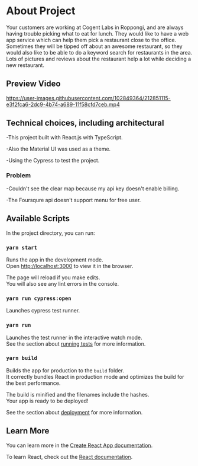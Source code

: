 # About Project

Your customers are working at Cogent Labs in Roppongi, and are always having trouble picking what to eat for lunch. They would like to
have a web app service which can help them pick a restaurant close to the office. Sometimes they will be tipped off about an awesome
restaurant, so they would also like to be able to do a keyword search for restaurants in the area. Lots of pictures and reviews about the
restaurant help a lot while deciding a new restaurant.

## Preview Video

https://user-images.githubusercontent.com/102849364/212851115-e3f2fca6-2dc9-4b74-a689-11f58cfd7ceb.mp4

## Technical choices, including architectural

-This project built with React.js with TypeScript.

-Also the Material UI was used as a theme.

-Using the Cypress to test the project.

### Problem

-Couldn't see the clear map because my api key doesn't enable billing.

-The Foursqure api doesn't support menu for free user.

## Available Scripts

In the project directory, you can run:

### `yarn start`

Runs the app in the development mode.\
Open [http://localhost:3000](http://localhost:3000) to view it in the browser.

The page will reload if you make edits.\
You will also see any lint errors in the console.

### `yarn run cypress:open`

Launches cypress test runner.

### `yarn run`

Launches the test runner in the interactive watch mode.\
See the section about [running tests](https://facebook.github.io/create-react-app/docs/running-tests) for more information.

### `yarn build`

Builds the app for production to the `build` folder.\
It correctly bundles React in production mode and optimizes the build for the best performance.

The build is minified and the filenames include the hashes.\
Your app is ready to be deployed!

See the section about [deployment](https://facebook.github.io/create-react-app/docs/deployment) for more information.

## Learn More

You can learn more in the [Create React App documentation](https://facebook.github.io/create-react-app/docs/getting-started).

To learn React, check out the [React documentation](https://reactjs.org/).
